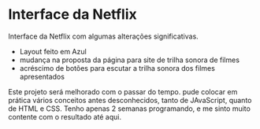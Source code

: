 # Interface da Netflix

Interface da Netflix com algumas alterações significativas.

* Layout feito em Azul
* mudança na proposta da página para site de trilha sonora de filmes
* acréscimo de botões para escutar a trilha sonora dos filmes apresentados

Este projeto será melhorado com o passar do tempo. pude colocar em prática vários conceitos antes desconhecidos, tanto de JAvaScript, quanto de HTML e CSS.
Tenho apenas 2 semanas programando, e me sinto muito contente com o resultado até aqui.
